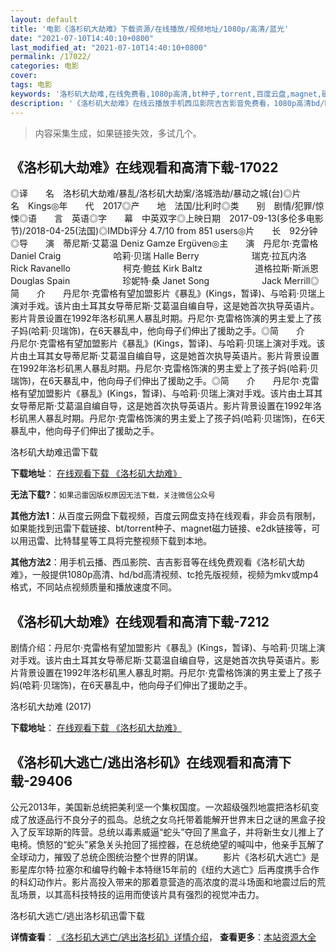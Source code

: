 ```yaml
---
layout: default
title: '电影《洛杉矶大劫难》下载资源/在线播放/视频地址/1080p/高清/蓝光'
date: "2021-07-10T14:40:10+0800"
last_modified_at: "2021-07-10T14:40:10+0800"
permalink: /17022/
categories: 电影
cover:
tags: 电影
keywords: '洛杉矶大劫难,在线免费看,1080p高清,bt种子,torrent,百度云盘,magnet,磁力链,迅雷下载资源'
description: '《洛杉矶大劫难》在线云播放手机西瓜影院吉吉影音免费看，1080p高清bd/hd未删减完整版和tc抢先枪版，mkv/mp4格式，附带bt/torrent种子、magnet/磁力链、百度云盘、网盘资源迅雷下载链接'
---
```


>内容采集生成，如果链接失效，多试几个。


## 《洛杉矶大劫难》在线观看和高清下载-17022

◎译　　名　洛杉矶大劫难/暴乱/洛杉矶大劫案/洛城浩劫/暴动之城(台)◎片　　名　Kings◎年　　代　2017◎产　　地　法国/比利时◎类　　别　剧情/犯罪/惊悚◎语　　言　英语◎字　　幕　中英双字◎上映日期　2017-09-13(多伦多电影节)/2018-04-25(法国)◎IMDb评分 4.7/10 from 851 users◎片　　长　92分钟◎导　　演　蒂尼斯·艾葛温 Deniz Gamze Ergüven◎主　　演　丹尼尔·克雷格 Daniel Craig　　　　　　哈莉·贝瑞 Halle Berry　　　　　　瑞克·拉瓦内洛 Rick Ravanello　　　　　　柯克·鲍兹 Kirk Baltz　　　　　　道格拉斯·斯派恩 Douglas Spain　　　　　　珍妮特·桑 Janet Song　　　　　　Jack Merrill◎简　　介　　丹尼尔·克雷格有望加盟影片《暴乱》(Kings，暂译)、与哈莉·贝瑞上演对手戏。该片由土耳其女导蒂尼斯·艾葛温自编自导，这是她首次执导英语片。影片背景设置在1992年洛杉矶黑人暴乱时期。丹尼尔·克雷格饰演的男主爱上了孩子妈(哈莉·贝瑞饰)，在6天暴乱中，他向母子们伸出了援助之手。◎简　　介　　丹尼尔·克雷格有望加盟影片《暴乱》(Kings，暂译)、与哈莉·贝瑞上演对手戏。该片由土耳其女导蒂尼斯·艾葛温自编自导，这是她首次执导英语片。影片背景设置在1992年洛杉矶黑人暴乱时期。丹尼尔·克雷格饰演的男主爱上了孩子妈(哈莉·贝瑞饰)，在6天暴乱中，他向母子们伸出了援助之手。◎简　　介　　丹尼尔·克雷格有望加盟影片《暴乱》(Kings，暂译)、与哈莉·贝瑞上演对手戏。该片由土耳其女导蒂尼斯·艾葛温自编自导，这是她首次执导英语片。影片背景设置在1992年洛杉矶黑人暴乱时期。丹尼尔·克雷格饰演的男主爱上了孩子妈(哈莉·贝瑞饰)，在6天暴乱中，他向母子们伸出了援助之手。


洛杉矶大劫难迅雷下载

**下载地址**： [在线观看下载 《洛杉矶大劫难》](https://www.993dy.com//vod-detail-id-31110.html) 


**无法下载?**：`如果迅雷因版权原因无法下载，关注微信公众号 `

**其他方法1**：从百度云网盘下载视频，百度云网盘支持在线观看，非会员有限制，如果能找到迅雷下载链接、bt/torrent种子、magnet磁力链接、e2dk链接等，可以用迅雷、比特彗星等工具将完整视频下载到本地。

**其他方法2**：用手机云播、西瓜影院、吉吉影音等在线免费观看《洛杉矶大劫难》，一般提供1080p高清、hd/bd高清视频、tc抢先版视频，视频为mkv或mp4格式，不同站点视频质量和播放速度不同。


## 《洛杉矶大劫难》在线观看和高清下载-7212

剧情介绍：丹尼尔·克雷格有望加盟影片《暴乱》(Kings，暂译)、与哈莉·贝瑞上演对手戏。该片由土耳其女导蒂尼斯·艾葛温自编自导，这是她首次执导英语片。影片背景设置在1992年洛杉矶黑人暴乱时期。丹尼尔·克雷格饰演的男主爱上了孩子妈(哈莉·贝瑞饰)，在6天暴乱中，他向母子们伸出了援助之手。


洛杉矶大劫难 (2017)

**下载地址**： [在线观看下载 《洛杉矶大劫难》](https://www.btbtdy.me/btdy/dy13377.html) 


## 《洛杉矶大逃亡/逃出洛杉矶》在线观看和高清下载-29406

公元2013年，美国新总统把美利坚一个集权国度。一次超级强烈地震把洛杉矶变成了放逐品行不良分子的孤岛。总统之女乌托带着能解开世界末日之谜的黑盒子投入了反军琼斯的阵营。总统以毒素威逼&ldquo;蛇头”夺回了黑盒子，并将新生女儿推上了电椅。愤怒的“蛇头”紧急关头抢回了摇控器，在总统绝望的喊叫中，他亲手瓦解了全球动力，摧毁了总统企图统治整个世界的阴谋。 　　影片《洛杉矶大逃亡》是影星库尔特&middot;拉塞尔和编导约翰卡本特继15年前的《纽约大逃亡》后再度携手合作的科幻动作片。影片高投入带来的那着意营造的高浓度的混斗场面和地震过后的荒乱场景，以其高科技特技的运用而使该片具有强烈的视觉冲击力。


洛杉矶大逃亡/逃出洛杉矶迅雷下载

**详情查看**： [《洛杉矶大逃亡/逃出洛杉矶》详情介绍](/movie/29406/)， **查看更多**：[本站资源大全](/movie/t/all/)

